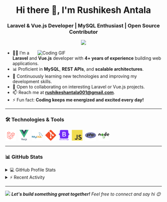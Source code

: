 <h1 align="center">Hi there 👋, I'm Rushikesh Antala</h1>
<h3 align="center">Laravel & Vue.js Developer | MySQL Enthusiast | Open Source Contributor</h3>

<p align="center">
  <a href="https://github.com/DenverCoder1/readme-typing-svg"><img src="https://readme-typing-svg.herokuapp.com/?lines=Full-stack%20web%20developer;Laravel%20and%20Vue.js%20Expert;4%2B%20Years%20Experience;Always%20Learning&center=true&width=380&height=45"></a>
</p>

<img align="right" alt="Coding GIF" src="https://github.com/abhisheknaiidu/abhisheknaiidu/blob/master/code.gif?raw=true" width="400" />

- 👨‍💻 I’m a **Laravel** and **Vue.js** developer with **4+ years of experience** building web applications.
- 📊 Proficient in **MySQL**, **REST APIs**, and **scalable architectures**.
- 🌱 Continuously learning new technologies and improving my development skills.
- 🤝 Open to collaborating on interesting Laravel or Vue.js projects.
- 📫 Reach me at **rushikeshantala001@gmail.com**.
- ⚡ Fun fact: **Coding keeps me energized and excited every day!**

---

### 🛠 Technologies & Tools

<p align="left"> 
  <a href="https://laravel.com" target="_blank"><img src="https://raw.githubusercontent.com/edent/SuperTinyIcons/master/images/svg/laravel.svg" alt="laravel" width="35" height="35"/></a>&nbsp;
  <a href="https://vuejs.org" target="_blank"><img src="https://raw.githubusercontent.com/devicons/devicon/master/icons/vuejs/vuejs-original-wordmark.svg" alt="vuejs" width="35" height="35"/></a>&nbsp;
  <a href="https://www.mysql.com/" target="_blank"><img src="https://raw.githubusercontent.com/devicons/devicon/master/icons/mysql/mysql-original-wordmark.svg" alt="mysql" width="35" height="35"/></a>&nbsp;
  <a href="https://git-scm.com/" target="_blank"><img src="https://raw.githubusercontent.com/devicons/devicon/master/icons/git/git-original.svg" alt="git" width="35" height="35"/></a>&nbsp;
  <a href="https://getbootstrap.com/" target="_blank"><img src="https://raw.githubusercontent.com/devicons/devicon/master/icons/bootstrap/bootstrap-plain-wordmark.svg" alt="bootstrap" width="35" height="35"/></a>&nbsp;
  <a href="https://www.javascript.com/" target="_blank"><img src="https://raw.githubusercontent.com/devicons/devicon/master/icons/javascript/javascript-original.svg" alt="javascript" width="35" height="35"/></a>&nbsp;
  <a href="https://www.php.net/" target="_blank"><img src="https://raw.githubusercontent.com/devicons/devicon/master/icons/php/php-original.svg" alt="php" width="35" height="35"/></a>&nbsp;
  <a href="https://nodejs.org/" target="_blank"><img src="https://raw.githubusercontent.com/devicons/devicon/master/icons/nodejs/nodejs-original-wordmark.svg" alt="nodejs" width="35" height="35"/></a>&nbsp;
</p>

---

### 📊 GitHub Stats

<details>
  <summary>💻 GitHub Profile Stats</summary>
  <br/>
  <a href="https://github.com/irushikeshantala"><img alt="Rushikesh's GitHub Stats" src="https://github-readme-stats.vercel.app/api/?username=irushikeshantala&show_icons=true&count_private=true&theme=react&hide_border=true"/></a>
</details>

<details>
  <summary>⚡ Recent Activity</summary>
  <br/>
  <a href="https://github.com/irushikeshantala"><img alt="Rushikesh's Activity Graph" src="https://activity-graph.herokuapp.com/graph?username=irushikeshantala&bg_color=1F222E&color=F8D866&line=F85D7F&point=FFFFFF&hide_border=true"/></a>
  <p>Note: This graph may not load if the service is down.</p>
</details>

---

<img src="https://media.giphy.com/media/LnQjpWaON8nhr21vNW/giphy.gif" width="60"> <em><b>Let's build something great together!</b> Feel free to connect and say hi 😊</em>
